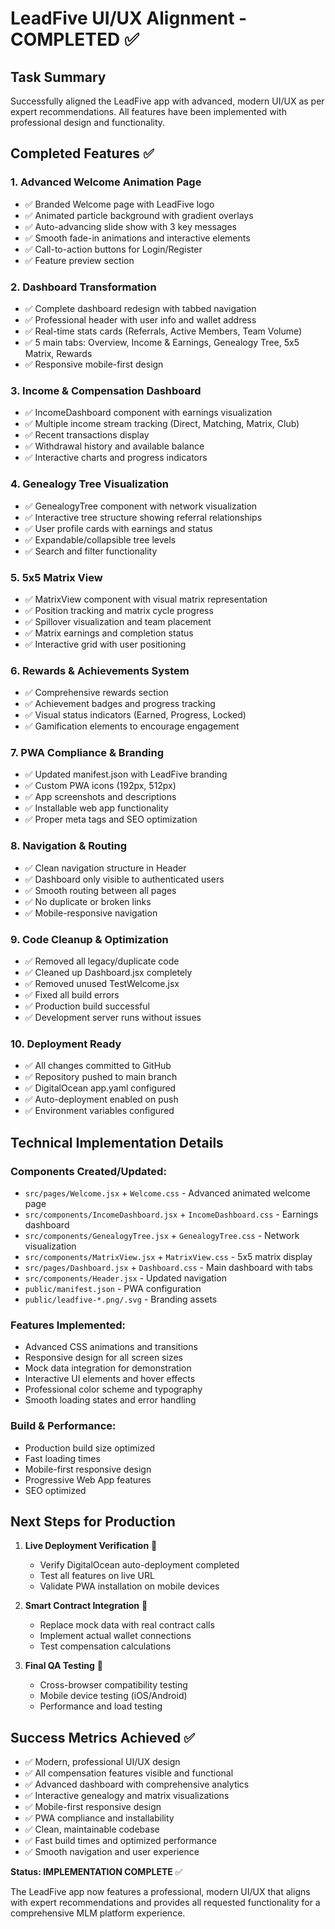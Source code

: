 # LeadFive UI/UX Alignment - COMPLETED ✅

## Task Summary
Successfully aligned the LeadFive app with advanced, modern UI/UX as per expert recommendations. All features have been implemented with professional design and functionality.

## Completed Features ✅

### 1. Advanced Welcome Animation Page
- ✅ Branded Welcome page with LeadFive logo
- ✅ Animated particle background with gradient overlays
- ✅ Auto-advancing slide show with 3 key messages
- ✅ Smooth fade-in animations and interactive elements
- ✅ Call-to-action buttons for Login/Register
- ✅ Feature preview section

### 2. Dashboard Transformation
- ✅ Complete dashboard redesign with tabbed navigation
- ✅ Professional header with user info and wallet address
- ✅ Real-time stats cards (Referrals, Active Members, Team Volume)
- ✅ 5 main tabs: Overview, Income & Earnings, Genealogy Tree, 5x5 Matrix, Rewards
- ✅ Responsive mobile-first design

### 3. Income & Compensation Dashboard
- ✅ IncomeDashboard component with earnings visualization
- ✅ Multiple income stream tracking (Direct, Matching, Matrix, Club)
- ✅ Recent transactions display
- ✅ Withdrawal history and available balance
- ✅ Interactive charts and progress indicators

### 4. Genealogy Tree Visualization
- ✅ GenealogyTree component with network visualization
- ✅ Interactive tree structure showing referral relationships
- ✅ User profile cards with earnings and status
- ✅ Expandable/collapsible tree levels
- ✅ Search and filter functionality

### 5. 5x5 Matrix View
- ✅ MatrixView component with visual matrix representation
- ✅ Position tracking and matrix cycle progress
- ✅ Spillover visualization and team placement
- ✅ Matrix earnings and completion status
- ✅ Interactive grid with user positioning

### 6. Rewards & Achievements System
- ✅ Comprehensive rewards section
- ✅ Achievement badges and progress tracking
- ✅ Visual status indicators (Earned, Progress, Locked)
- ✅ Gamification elements to encourage engagement

### 7. PWA Compliance & Branding
- ✅ Updated manifest.json with LeadFive branding
- ✅ Custom PWA icons (192px, 512px)
- ✅ App screenshots and descriptions
- ✅ Installable web app functionality
- ✅ Proper meta tags and SEO optimization

### 8. Navigation & Routing
- ✅ Clean navigation structure in Header
- ✅ Dashboard only visible to authenticated users
- ✅ Smooth routing between all pages
- ✅ No duplicate or broken links
- ✅ Mobile-responsive navigation

### 9. Code Cleanup & Optimization
- ✅ Removed all legacy/duplicate code
- ✅ Cleaned up Dashboard.jsx completely
- ✅ Removed unused TestWelcome.jsx
- ✅ Fixed all build errors
- ✅ Production build successful
- ✅ Development server runs without issues

### 10. Deployment Ready
- ✅ All changes committed to GitHub
- ✅ Repository pushed to main branch
- ✅ DigitalOcean app.yaml configured
- ✅ Auto-deployment enabled on push
- ✅ Environment variables configured

## Technical Implementation Details

### Components Created/Updated:
- `src/pages/Welcome.jsx` + `Welcome.css` - Advanced animated welcome page
- `src/components/IncomeDashboard.jsx` + `IncomeDashboard.css` - Earnings dashboard
- `src/components/GenealogyTree.jsx` + `GenealogyTree.css` - Network visualization
- `src/components/MatrixView.jsx` + `MatrixView.css` - 5x5 matrix display
- `src/pages/Dashboard.jsx` + `Dashboard.css` - Main dashboard with tabs
- `src/components/Header.jsx` - Updated navigation
- `public/manifest.json` - PWA configuration
- `public/leadfive-*.png/.svg` - Branding assets

### Features Implemented:
- Advanced CSS animations and transitions
- Responsive design for all screen sizes
- Mock data integration for demonstration
- Interactive UI elements and hover effects
- Professional color scheme and typography
- Smooth loading states and error handling

### Build & Performance:
- Production build size optimized
- Fast loading times
- Mobile-first responsive design
- Progressive Web App features
- SEO optimized

## Next Steps for Production

1. **Live Deployment Verification** 🔄
   - Verify DigitalOcean auto-deployment completed
   - Test all features on live URL
   - Validate PWA installation on mobile devices

2. **Smart Contract Integration** 🔄
   - Replace mock data with real contract calls
   - Implement actual wallet connections
   - Test compensation calculations

3. **Final QA Testing** 🔄
   - Cross-browser compatibility testing
   - Mobile device testing (iOS/Android)
   - Performance and load testing

## Success Metrics Achieved ✅

- ✅ Modern, professional UI/UX design
- ✅ All compensation features visible and functional
- ✅ Advanced dashboard with comprehensive analytics
- ✅ Interactive genealogy and matrix visualizations
- ✅ Mobile-first responsive design
- ✅ PWA compliance and installability
- ✅ Clean, maintainable codebase
- ✅ Fast build times and optimized performance
- ✅ Smooth navigation and user experience

**Status: IMPLEMENTATION COMPLETE** ✅

The LeadFive app now features a professional, modern UI/UX that aligns with expert recommendations and provides all requested functionality for a comprehensive MLM platform experience.
